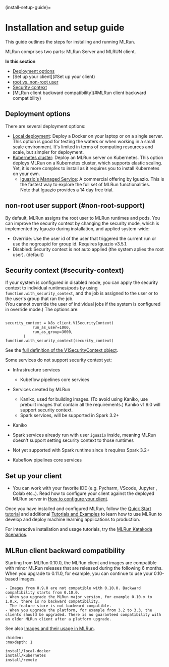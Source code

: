 (install-setup-guide)=
# Installation and setup guide <!-- omit in toc -->

This guide outlines the steps for installing and running MLRun. 

MLRun comprises two parts: MLRun Server and MLRUN client.

**In this section**
- [Deployment options](#deployment-options)
- [Set up your client](#Set up your client)
- [root vs. non-root user](#root-non-root)
- [Security context](#security-context)
- [MLRun client backward compatibility](#MLRun client backward compatibility)

## Deployment options

There are several deployment options:
- [Local deployment](https://docs.mlrun.org/en/latest/install/local-docker.html): Deploy a Docker on your laptop or on a single server.
   This option is good for testing the waters or when working in a small scale environment. It's limited in terms of computing resources 
   and scale, but simpler for deployment.
- [Kubernetes cluster](https://docs.mlrun.org/en/latest/install/kubernetes.html): Deploy an MLRun server on Kubernetes.
   This option deploys MLRun on a Kubernetes cluster, which supports elastic scaling. Yet, it is more complex to install as it requires 
   you to install Kubernetes on your own.
  - [Iguazio's Managed  Service](https://www.iguazio.com): A commercial offering by Iguazio. This is the fastest way to explore 
  the full set of MLRun functionalities.<br>
  Note that Iguazio provides a 14 day free trial.
  
## non-root user support (#non-root-support)

By default, MLRun assigns the root user to MLRun runtimes and pods. You can improve the security context by changing the security mode, 
which is implemented by Igauzio during installation, and applied system-wide:
- Override: Use the user id of the user that triggered the current run or use the nogroupid for group id. Requires Iguazio v3.5.1.
- Disabled: Security context is not auto applied (the system aplies the root user). (default)

## Security context (#security-context)

If your system is configured in disabled mode, you can apply the security context to individual runtimes/pods by using `function.with_security_context`, and the job is assigned to the user or to the user's group that ran the job.<br>
(You cannot override the user of individual jobs if the system is configured in override mode.) The options are:

```from kubernetes import client as k8s_client

security_context = k8s_client.V1SecurityContext(
            run_as_user=1000,
            run_as_group=3000,
        )
function.with_security_context(security_context)
```
See the [full definition of the V1SecurityContext object](https://github.com/kubernetes-client/python/blob/master/kubernetes/docs/V1SecurityContext.md).

Some services do not support security context yet:
- Infrastructure services
   - Kubeflow pipelines core services
- Services created by MLRun
   - Kaniko, used for building images. (To avoid using Kaniko, use prebuilt images that contain all the requirements.) Kaniko v1.9.0 will support security context.
   - Spark services, will be supported in Spark 3.2+

- Kaniko <!--- remove with kaniko 1.9.0 --->
- Spark services already run with user `iguazio` inside, meaning MLRun doesn't support setting security context to those runtimes
- Not yet supported with Spark runtime since it requires Spark 3.2+
- Kubeflow pipelines core services

## Set up your client

- You can work with your favorite IDE (e.g. Pycharm, VScode, Jupyter , Colab etc..). Read how to configure your client against the deployed
MLRun server in [How to configure your client](https://docs.mlrun.org/en/latest/install/remote.html).

Once you have installed and configured MLRun, follow the [Quick Start tutorial](https://docs.mlrun.org/en/latest/tutorial/01-mlrun-basics.html) and additional [Tutorials and Examples](https://docs.mlrun.org/en/latest/tutorial/index.html) to learn how to use MLRun to develop and deploy machine 
learning applications to production.

For interactive installation and usage tutorials, try the [MLRun Katakoda Scenarios](https://www.katacoda.com/mlrun).


<a id="MLRun-client-backward-compatibility"></a>
## MLRun client backward compatibility  

Starting from MLRun 0.10.0, the MLRun client and images are compatible with minor MLRun releases that are released during the following 6 months. When you upgrade to 0.11.0, for example, you can continue to use your 0.10-based images. 

```{admonition} Important
- Images from 0.9.0 are not compatible with 0.10.0. Backward compatibility starts from 0.10.0. 
- When you upgrade the MLRun major version, for example 0.10.x to 1.0.x, there is no backward compatibility. 
- The feature store is not backward compatible. 
- When you upgrade the platform, for example from 3.2 to 3.3, the clients should be upgraded. There is no guaranteed compatibility with an older MLRun client after a platform upgrade. 
```

See also [Images and their usage in MLRun](https://docs.mlrun.org/en/latest/runtimes/images.html#mlrun-images-and-how-to-build-them).

```{toctree}
:hidden:
:maxdepth: 1

install/local-docker
install/kubernetes
install/remote
```
